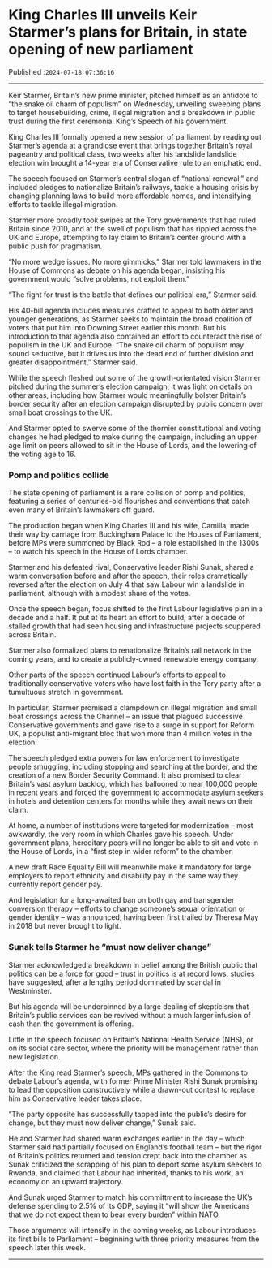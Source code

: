 # King Charles III unveils Keir Starmer’s plans for Britain, in state opening of new parliament

Published :`2024-07-18 07:36:16`

---

Keir Starmer, Britain’s new prime minister, pitched himself as an antidote to “the snake oil charm of populism” on Wednesday, unveiling sweeping plans to target housebuilding, crime, illegal migration and a breakdown in public trust during the first ceremonial King’s Speech of his government.

King Charles III formally opened a new session of parliament by reading out Starmer’s agenda at a grandiose event that brings together Britain’s royal pageantry and political class, two weeks after his landslide landslide election win brought a 14-year era of Conservative rule to an emphatic end.

The speech focused on Starmer’s central slogan of “national renewal,” and included pledges to nationalize Britain’s railways, tackle a housing crisis by changing planning laws to build more affordable homes, and intensifying efforts to tackle illegal migration.

Starmer more broadly took swipes at the Tory governments that had ruled Britain since 2010, and at the swell of populism that has rippled across the UK and Europe, attempting to lay claim to Britain’s center ground with a public push for pragmatism.

“No more wedge issues. No more gimmicks,” Starmer told lawmakers in the House of Commons as debate on his agenda began, insisting his government would “solve problems, not exploit them.”

“The fight for trust is the battle that defines our political era,” Starmer said.

His 40-bill agenda includes measures crafted to appeal to both older and younger generations, as Starmer seeks to maintain the broad coalition of voters that put him into Downing Street earlier this month. But his introduction to that agenda also contained an effort to counteract the rise of populism in the UK and Europe. “The snake oil charm of populism may sound seductive, but it drives us into the dead end of further division and greater disappointment,” Starmer said.

While the speech fleshed out some of the growth-orientated vision Starmer pitched during the summer’s election campaign, it was light on details on other areas, including how Starmer would meaningfully bolster Britain’s border security after an election campaign disrupted by public concern over small boat crossings to the UK.

And Starmer opted to swerve some of the thornier constitutional and voting changes he had pledged to make during the campaign, including an upper age limit on peers allowed to sit in the House of Lords, and the lowering of the voting age to 16.

### Pomp and politics collide

The state opening of parliament is a rare collision of pomp and politics, featuring a series of centuries-old flourishes and conventions that catch even many of Britain’s lawmakers off guard.

The production began when King Charles III and his wife, Camilla, made their way by carriage from Buckingham Palace to the Houses of Parliament, before MPs were summoned by Black Rod – a role established in the 1300s – to watch his speech in the House of Lords chamber.

Starmer and his defeated rival, Conservative leader Rishi Sunak, shared a warm conversation before and after the speech, their roles dramatically reversed after the election on July 4 that saw Labour win a landslide in parliament, although with a modest share of the votes.

Once the speech began, focus shifted to the first Labour legislative plan in a decade and a half. It put at its heart an effort to build, after a decade of stalled growth that had seen housing and infrastructure projects scuppered across Britain.

Starmer also formalized plans to renationalize Britain’s rail network in the coming years, and to create a publicly-owned renewable energy company.

Other parts of the speech continued Labour’s efforts to appeal to traditionally conservative voters who have lost faith in the Tory party after a tumultuous stretch in government.

In particular, Starmer promised a clampdown on illegal migration and small boat crossings across the Channel – an issue that plagued successive Conservative governments and gave rise to a surge in support for Reform UK, a populist anti-migrant bloc that won more than 4 million votes in the election.

The speech pledged extra powers for law enforcement to investigate people smuggling, including stopping and searching at the border, and the creation of a new Border Security Command. It also promised to clear Britain’s vast asylum backlog, which has ballooned to near 100,000 people in recent years and forced the government to accommodate asylum seekers in hotels and detention centers for months while they await news on their claim.

At home, a number of institutions were targeted for modernization – most awkwardly, the very room in which Charles gave his speech. Under government plans, hereditary peers will no longer be able to sit and vote in the House of Lords, in a “first step in wider reform” to the chamber.

A new draft Race Equality Bill will meanwhile make it mandatory for large employers to report ethnicity and disability pay in the same way they currently report gender pay.

And legislation for a long-awaited ban on both gay and transgender conversion therapy – efforts to change someone’s sexual orientation or gender identity – was announced, having been first trailed by Theresa May in 2018 but never brought to light.

### Sunak tells Starmer he “must now deliver change”

Starmer acknowledged a breakdown in belief among the British public that politics can be a force for good – trust in politics is at record lows, studies have suggested, after a lengthy period dominated by scandal in Westminster.

But his agenda will be underpinned by a large dealing of skepticism that Britain’s public services can be revived without a much larger infusion of cash than the government is offering.

Little in the speech focused on Britain’s National Health Service (NHS), or on its social care sector, where the priority will be management rather than new legislation.

After the King read Starmer’s speech, MPs gathered in the Commons to debate Labour’s agenda, with former Prime Minister Rishi Sunak promising to lead the opposition constructively while a drawn-out contest to replace him as Conservative leader takes place.

“The party opposite has successfully tapped into the public’s desire for change, but they must now deliver change,” Sunak said.

He and Starmer had shared warm exchanges earlier in the day – which Starmer said had partially focused on England’s football team – but the rigor of Britain’s politics returned and tension crept back into the chamber as Sunak criticized the scrapping of his plan to deport some asylum seekers to Rwanda, and claimed that Labour had inherited, thanks to his work, an economy on an upward trajectory.

And Sunak urged Starmer to match his committment to increase the UK’s defense spending to 2.5% of its GDP, saying it “will show the Americans that we do not expect them to bear every burden” within NATO.

Those arguments will intensify in the coming weeks, as Labour introduces its first bills to Parliament – beginning with three priority measures from the speech later this week.

---

